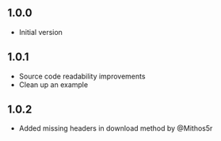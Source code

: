 ## 1.0.0

- Initial version

## 1.0.1

- Source code readability improvements
- Clean up an example

## 1.0.2

- Added missing headers in download method by @Mithos5r